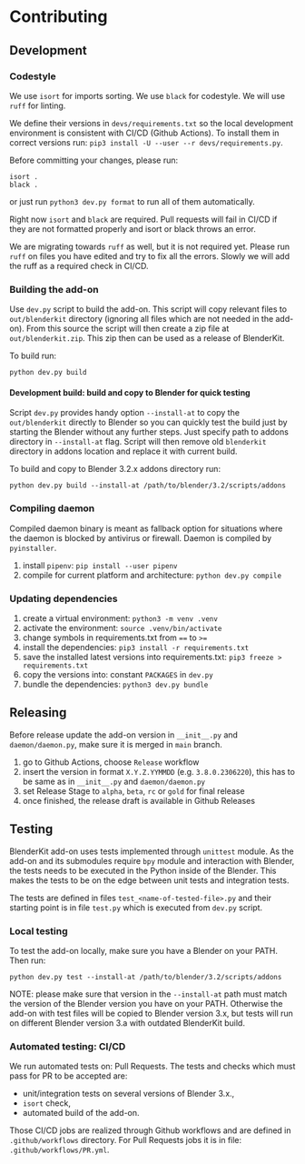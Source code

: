 # Contributing

## Development

### Codestyle

We use `isort` for imports sorting.
We use `black` for codestyle.
We will use `ruff` for linting.

We define their versions in `devs/requirements.txt` so the local development environment is consistent with CI/CD (Github Actions).
To install them in correct versions run: `pip3 install -U --user --r devs/requirements.py`.

Before committing your changes, please run:
```
isort .
black .
```

or just run `python3 dev.py format` to run all of them automatically.

Right now `isort` and `black` are required.
Pull requests will fail in CI/CD if they are not formatted properly and isort or black throws an error.

We are migrating towards `ruff` as well, but it is not required yet.
Please run `ruff` on files you have edited and try to fix all the errors.
Slowly we will add the ruff as a required check in CI/CD.

### Building the add-on

Use `dev.py` script to build the add-on.
This script will copy relevant files to `out/blenderkit` directory (ignoring all files which are not needed in the add-on).
From this source the script will then create a zip file at `out/blenderkit.zip`.
This zip then can be used as a release of BlenderKit.

To build run:
```
python dev.py build
```

#### Development build: build and copy to Blender for quick testing

Script `dev.py` provides handy option `--install-at` to copy the `out/blenderkit` directly to Blender so you can quickly test the build just by starting the Blender without any further steps.
Just specify path to addons directory in `--install-at` flag.
Script will then remove old `blenderkit` directory in addons location and replace it with current build.

To build and copy to Blender 3.2.x addons directory run:

```
python dev.py build --install-at /path/to/blender/3.2/scripts/addons
```

### Compiling daemon

Compiled daemon binary is meant as fallback option for situations where the daemon is blocked by antivirus or firewall.
Daemon is compiled by `pyinstaller`.

1. install `pipenv`: `pip install --user pipenv`
2. compile for current platform and architecture: `python dev.py compile`


### Updating dependencies

1. create a virtual environment: `python3 -m venv .venv`
2. activate the environment: `source .venv/bin/activate`
3. change symbols in requirements.txt from `==` to `>=`
4. install the dependencies: `pip3 install -r requirements.txt`
5. save the installed latest versions into requirements.txt: `pip3 freeze > requirements.txt` 
6. copy the versions into: constant `PACKAGES` in `dev.py` 
7. bundle the dependencies: `python3 dev.py bundle`

## Releasing

Before release update the add-on version in `__init__.py` and `daemon/daemon.py`, make sure it is merged in `main` branch.

1. go to Github Actions, choose `Release` workflow
2. insert the version in format `X.Y.Z.YYMMDD` (e.g. `3.8.0.2306220`), this has to be same as in `__init__.py` and `daemon/daemon.py`
3. set Release Stage to `alpha`, `beta`, `rc` or `gold` for final release
4. once finished, the release draft is available in Github Releases

## Testing

BlenderKit add-on uses tests implemented through `unittest` module.
As the add-on and its submodules require `bpy` module and interaction with Blender, the tests needs to be executed in the Python inside of the Blender.
This makes the tests to be on the edge between unit tests and integration tests.

The tests are defined in files `test_<name-of-tested-file>.py` and their starting point is in file `test.py` which is executed from `dev.py` script.

### Local testing

To test the add-on locally, make sure you have a Blender on your PATH.
Then run:

```
python dev.py test --install-at /path/to/blender/3.2/scripts/addons
```

NOTE: please make sure that version in the `--install-at` path must match the version of the Blender version you have on your PATH.
Otherwise the add-on with test files will be copied to Blender version 3.x, but tests will run on different Blender version 3.a with outdated BlenderKit build.

### Automated testing: CI/CD

We run automated tests on: Pull Requests.
The tests and checks which must pass for PR to be accepted are:
- unit/integration tests on several versions of Blender 3.x.,
- `isort` check,
- automated build of the add-on.

Those CI/CD jobs are realized through Github workflows and are defined in `.github/workflows` directory.
For Pull Requests jobs it is in file: `.github/workflows/PR.yml`.
